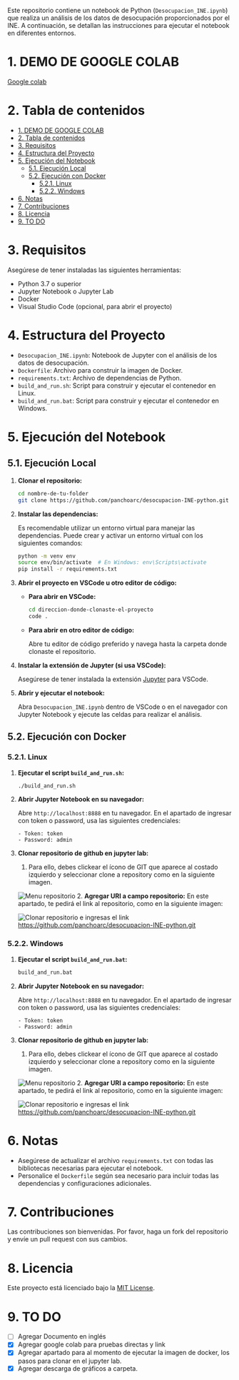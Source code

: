 Este repositorio contiene un notebook de Python (`Desocupacion_INE.ipynb`) que realiza un análisis de los datos de desocupación proporcionados por el INE. A continuación, se detallan las instrucciones para ejecutar el notebook en diferentes entornos.

# 1. DEMO DE GOOGLE COLAB
 [Google colab](https://colab.research.google.com/drive/196qbWSBjMJi8RVF9bLl-3_sLQekLCnfy)

# 2. Tabla de contenidos 
- [1. DEMO DE GOOGLE COLAB](#1-demo-de-google-colab)
- [2. Tabla de contenidos](#2-tabla-de-contenidos)
- [3. Requisitos](#3-requisitos)
- [4. Estructura del Proyecto](#4-estructura-del-proyecto)
- [5. Ejecución del Notebook](#5-ejecución-del-notebook)
  - [5.1. Ejecución Local](#51-ejecución-local)
  - [5.2. Ejecución con Docker](#52-ejecución-con-docker)
    - [5.2.1. Linux](#521-linux)
    - [5.2.2. Windows](#522-windows)
- [6. Notas](#6-notas)
- [7. Contribuciones](#7-contribuciones)
- [8. Licencia](#8-licencia)
- [9. TO DO](#9-to-do)

# 3. Requisitos

Asegúrese de tener instaladas las siguientes herramientas:

- Python 3.7 o superior
- Jupyter Notebook o Jupyter Lab
- Docker
- Visual Studio Code (opcional, para abrir el proyecto)

# 4. Estructura del Proyecto

- `Desocupacion_INE.ipynb`: Notebook de Jupyter con el análisis de los datos de desocupación.
- `Dockerfile`: Archivo para construir la imagen de Docker.
- `requirements.txt`: Archivo de dependencias de Python.
- `build_and_run.sh`: Script para construir y ejecutar el contenedor en Linux.
- `build_and_run.bat`: Script para construir y ejecutar el contenedor en Windows.

# 5. Ejecución del Notebook

## 5.1. Ejecución Local

1. **Clonar el repositorio:**

    ```bash
    cd nombre-de-tu-folder
    git clone https://github.com/panchoarc/desocupacion-INE-python.git
    ```

2. **Instalar las dependencias:**

    Es recomendable utilizar un entorno virtual para manejar las dependencias. Puede crear y activar un entorno virtual con los siguientes comandos:

    ```bash
    python -m venv env
    source env/bin/activate  # En Windows: env\Scripts\activate
    pip install -r requirements.txt
    ```

3. **Abrir el proyecto en VSCode u otro editor de código:**

    - **Para abrir en VSCode:**

        ```bash
        cd direccion-donde-clonaste-el-proyecto
        code .
        ```

    - **Para abrir en otro editor de código:**

        Abre tu editor de código preferido y navega hasta la carpeta donde clonaste el repositorio.

4. **Instalar la extensión de Jupyter (si usa VSCode):**

    Asegúrese de tener instalada la extensión [Jupyter](https://marketplace.visualstudio.com/items?itemName=ms-toolsai.jupyter) para VSCode.

5. **Abrir y ejecutar el notebook:**

    Abra `Desocupacion_INE.ipynb` dentro de VSCode o en el navegador con Jupyter Notebook y ejecute las celdas para realizar el análisis.

## 5.2. Ejecución con Docker

### 5.2.1. Linux

1. **Ejecutar el script `build_and_run.sh`:**

    ```bash
    ./build_and_run.sh
    ```

2. **Abrir Jupyter Notebook en su navegador:**
    
    Abre `http://localhost:8888` en tu navegador. En el apartado de ingresar con token o password, usa las siguientes credenciales:

    ```plaintext
    - Token: token
    - Password: admin
    ```
3. **Clonar repositorio de github en jupyter lab:**
   1. Para ello, debes clickear el ícono de GIT que aparece al costado izquierdo y seleccionar clone a repository como en la siguiente imagen.
   
   ![Menu repositorio](/images/Clonar%20repositorio.png)
   2. **Agregar URI a campo repositorio:**
   En este apartado, te pedirá el link al repositorio, como en la siguiente imagen: 
   
   ![Clonar repositorio](/images/Clonar%20repositorio%202.png) e ingresas el link https://github.com/panchoarc/desocupacion-INE-python.git


### 5.2.2. Windows

1. **Ejecutar el script `build_and_run.bat`:**

    ```bat
    build_and_run.bat
    ```

2. **Abrir Jupyter Notebook en su navegador:**
    
    Abre `http://localhost:8888` en tu navegador. En el apartado de ingresar con token o password, usa las siguientes credenciales:

    ```plaintext
    - Token: token
    - Password: admin
    ```
3. **Clonar repositorio de github en jupyter lab:**
   1. Para ello, debes clickear el ícono de GIT que aparece al costado izquierdo y seleccionar clone a repository como en la siguiente imagen.
   
   ![Menu repositorio](/images/Clonar%20repositorio.png)
   2. **Agregar URI a campo repositorio:**
   En este apartado, te pedirá el link al repositorio, como en la siguiente imagen: 
   
   ![Clonar repositorio](/images/Clonar%20repositorio%202.png) e ingresas el link https://github.com/panchoarc/desocupacion-INE-python.git




# 6. Notas

- Asegúrese de actualizar el archivo `requirements.txt` con todas las bibliotecas necesarias para ejecutar el notebook.
- Personalice el `Dockerfile` según sea necesario para incluir todas las dependencias y configuraciones adicionales.

# 7. Contribuciones

Las contribuciones son bienvenidas. Por favor, haga un fork del repositorio y envíe un pull request con sus cambios.

# 8. Licencia

Este proyecto está licenciado bajo la [MIT License](LICENSE).

# 9. TO DO
- [ ] Agregar Documento en inglés
- [x] Agregar google colab para pruebas directas y link
- [X] Agregar apartado para al momento de ejecutar la imagen de docker, los pasos para clonar en el jupyter lab.
- [x] Agregar descarga de gráficos a carpeta.